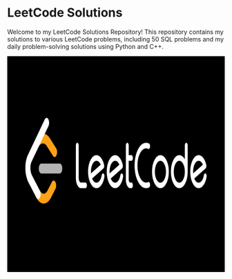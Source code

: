 # LeetCode Solutions 
Welcome to my LeetCode Solutions Repository! 
This repository contains my solutions to various LeetCode problems, including 50 SQL problems and my daily problem-solving solutions using Python and C++.

<img src="social.png" alt="Sample Image" width="1000" height="500">
